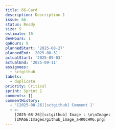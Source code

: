 ```yaml
---
title: 66-Card
description: Description 1
issue: 66
status: Ready
size: S
estimate: 10
devHours: 1
qaHours: 9
plannedStart: '2025-08-27'
plannedEnd: '2025-08-31'
actualStart: '2025-09-03'
actualEnd: '2025-09-11'
assignees:
  - sctgithub
labels:
  - duplicate
priority: Critical
sprint: Sprint 1
comments: []
commentHistory:
  - '[2025-08-26][sctgithub] Comment 1'
  - >-
    [2025-08-26][sctgithub] Image : \n\nImage:
    [IMAGE:Images/github_image_aHR0cHM6.png]
---
```


